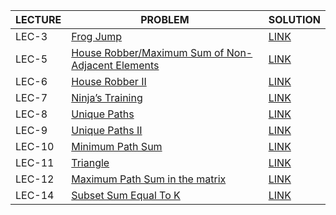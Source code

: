 |LECTURE|PROBLEM|SOLUTION|
|-------|-------|--------|
|LEC-3|[Frog Jump](https://www.codingninjas.com/codestudio/problems/frog-jump_3621012?leftPanelTab=0)|[LINK](https://github.com/tanya-gupta25/DynamicProgramming_Striver/blob/main/FrogJump.cpp)|
|LEC-5|[House Robber/Maximum Sum of Non-Adjacent Elements](https://leetcode.com/problems/house-robber/)|[LINK](https://github.com/tanya-gupta25/DynamicProgramming_Striver/blob/main/Maximum%20sum%20of%20non-adjacent%20elements.cpp)|
|LEC-6|[House Robber II](https://leetcode.com/problems/house-robber-ii/)|[LINK](https://github.com/tanya-gupta25/DynamicProgramming_Striver/blob/main/House%20Robber2.cpp)|
|LEC-7|[Ninja’s Training](https://www.codingninjas.com/codestudio/problems/ninja-s-training_3621003?source=youtube&campaign=striver_dp_videos&utm_source=youtube&utm_medium=affiliate&utm_campaign=striver_dp_videos&leftPanelTab=0)|[LINK](https://github.com/tanya-gupta25/DynamicProgramming_Striver/blob/main/NinjaTraining.cpp)|
|LEC-8|[Unique Paths](https://www.codingninjas.com/codestudio/problems/total-unique-paths_1081470)|[LINK](https://github.com/tanya-gupta25/DynamicProgramming_Striver/blob/main/Unique%20Paths.cpp)|
|LEC-9|[Unique Paths II](https://leetcode.com/problems/unique-paths-ii/)|[LINK](https://github.com/tanya-gupta25/DynamicProgramming_Striver/blob/main/Unique%20PathsII.cpp)|
|LEC-10|[Minimum Path Sum](https://www.codingninjas.com/codestudio/problems/minimum-path-sum_985349?source=youtube&campaign=striver_dp_videos&utm_source=youtube&utm_medium=affiliate&utm_campaign=striver_dp_videos&leftPanelTab=0)|[LINK](https://github.com/tanya-gupta25/DynamicProgramming_Striver/blob/main/Minimum%20Path%20Sum.cpp)|
|LEC-11|[Triangle](https://leetcode.com/problems/triangle/)|[LINK](https://github.com/tanya-gupta25/DynamicProgramming_Striver/blob/main/Traingle.cpp)|
|LEC-12|[Maximum Path Sum in the matrix](https://www.codingninjas.com/codestudio/problems/maximum-path-sum-in-the-matrix_797998)|[LINK](https://github.com/tanya-gupta25/DynamicProgramming_Striver/blob/main/MaximumFallingPathSum.cpp)|
|LEC-14|[Subset Sum Equal To K](https://www.codingninjas.com/codestudio/problems/subset-sum-equal-to-k_1550954?leftPanelTab=0)|[LINK]()|